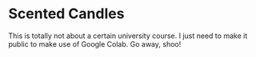 # Scented Candles
This is totally not about a certain university course. I just need to make it public to make use of Google Colab. Go away, shoo!
